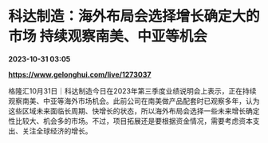 # 科达制造：海外布局会选择增长确定大的市场 持续观察南美、中亚等机会

**2023-10-31 03:05**

**https://www.gelonghui.com/live/1273037**

格隆汇10月31日｜科达制造今日在2023年第三季度业绩说明会上表示，正在持续观察南美、中亚等海外市场机会。此前公司在南美做产品配套时已观察多年，认为这些区域未来面临长周期、快增长的状态，所以海外布局会选择一些未来增长确定性比较大、机会多的市场。不过，项目拓展还是要根据资金情况，需要考虑资本支出、关注全球经济的增长。